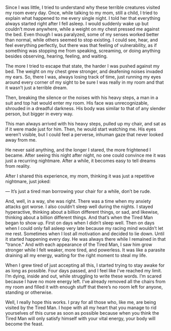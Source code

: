 Since I was little, I tried to understand why these terrible creatures visited my room every day. Once, while talking to my mom, still a child, I tried to explain what happened to me every single night. I told her that everything always started right after I fell asleep. I would suddenly wake up but couldn’t move anywhere, while a weight on my chest pressed me against the bed. Even though I was paralyzed, some of my senses worked better than normal, while others seemed to stop existing. I could see, hear, and feel everything perfectly, but there was that feeling of vulnerability, as if something was stopping me from speaking, screaming, or doing anything besides observing, hearing, feeling, and waiting.

The more I tried to escape that state, the harder I was pushed against my bed. The weight on my chest grew stronger, and deafening noises invaded my ears. So, there I was, always losing track of time, just running my eyes around every corner of my sight to be sure I was really in my room and that it wasn’t just a terrible dream.

Then, breaking the silence or the noises with his heavy steps, a man in a suit and top hat would enter my room. His face was unrecognizable, shrouded in a dreadful darkness. His body was similar to that of any slender person, but bigger in every way.

This man always arrived with his heavy steps, pulled up my chair, and sat as if it were made just for him. Then, he would start watching me. His eyes weren’t visible, but I could feel a perverse, inhuman gaze that never looked away from me.

He never said anything, and the longer I stared, the more frightened I became. After seeing this night after night, no one could convince me it was just a recurring nightmare. After a while, it becomes easy to tell dreams from reality.

After I shared this experience, my mom, thinking it was just a repetitive nightmare, just joked:

— It’s just a tired man borrowing your chair for a while, don’t be rude.

And, well, in a way, she was right. There was a time when my anxiety attacks got worse. I also couldn’t sleep well during the nights. I stayed hyperactive, thinking about a billion different things, or sad, and likewise, thinking about a billion different things. And that’s when the Tired Man began to show up. First on days when I didn’t sleep well. Then on days when I could only fall asleep very late because my racing mind wouldn’t let me rest. Sometimes when I lost all motivation and decided to lie down. Until it started happening every day. He was always there while I remained in that "trance." And with each appearance of the Tired Man, I saw him grow stronger while I felt weaker, more tired, and powerless. It was like a parasite draining all my energy, waiting for the right moment to steal my life.

When I grew tired of just accepting all this, I started trying to stay awake for as long as possible. Four days passed, and I feel like I’ve reached my limit. I’m dying, inside and out, while struggling to write these words. I’m scared because I have no more energy left. I’ve already removed all the chairs from my room and filled it with enough stuff that there’s no room left for anyone, standing or otherwise.

Well, I really hope this works. I pray for all those who, like me, are being visited by the Tired Man. I hope with all my heart that you manage to rid yourselves of this curse as soon as possible because when you think the Tired Man will only satisfy himself with your vital energy, your body will become the feast.